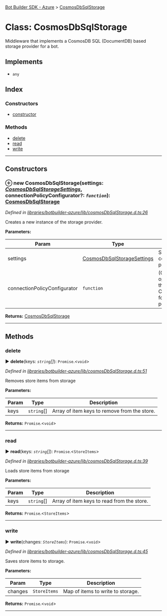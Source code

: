 [Bot Builder SDK - Azure](../README.md) > [CosmosDbSqlStorage](../classes/botbuilder_azure.cosmosdbsqlstorage.md)



# Class: CosmosDbSqlStorage


Middleware that implements a CosmosDB SQL (DocumentDB) based storage provider for a bot.

## Implements

* `any`

## Index

### Constructors

* [constructor](botbuilder_azure.cosmosdbsqlstorage.md#constructor)


### Methods

* [delete](botbuilder_azure.cosmosdbsqlstorage.md#delete)
* [read](botbuilder_azure.cosmosdbsqlstorage.md#read)
* [write](botbuilder_azure.cosmosdbsqlstorage.md#write)



---
## Constructors
<a id="constructor"></a>


### ⊕ **new CosmosDbSqlStorage**(settings: *[CosmosDbSqlStorageSettings](../interfaces/botbuilder_azure.cosmosdbsqlstoragesettings.md)*, connectionPolicyConfigurator?: *`function`*): [CosmosDbSqlStorage](botbuilder_azure.cosmosdbsqlstorage.md)


*Defined in [libraries/botbuilder-azure/lib/cosmosDbSqlStorage.d.ts:26](https://github.com/Microsoft/BotBuilder-JS/blob/31bad91/libraries/botbuilder-azure/lib/cosmosDbSqlStorage.d.ts#L26)*



Creates a new instance of the storage provider.


**Parameters:**

| Param | Type | Description |
| ------ | ------ | ------ |
| settings | [CosmosDbSqlStorageSettings](../interfaces/botbuilder_azure.cosmosdbsqlstoragesettings.md)   |  Setting to configure the provider. |
| connectionPolicyConfigurator | `function`   |  (Optional) An optional delegate that accepts a ConnectionPolicy for customizing policies. |





**Returns:** [CosmosDbSqlStorage](botbuilder_azure.cosmosdbsqlstorage.md)

---


## Methods
<a id="delete"></a>

###  delete

► **delete**(keys: *`string`[]*): `Promise`.<`void`>



*Defined in [libraries/botbuilder-azure/lib/cosmosDbSqlStorage.d.ts:51](https://github.com/Microsoft/BotBuilder-JS/blob/31bad91/libraries/botbuilder-azure/lib/cosmosDbSqlStorage.d.ts#L51)*



Removes store items from storage


**Parameters:**

| Param | Type | Description |
| ------ | ------ | ------ |
| keys | `string`[]   |  Array of item keys to remove from the store. |





**Returns:** `Promise`.<`void`>





___

<a id="read"></a>

###  read

► **read**(keys: *`string`[]*): `Promise`.<`StoreItems`>



*Defined in [libraries/botbuilder-azure/lib/cosmosDbSqlStorage.d.ts:39](https://github.com/Microsoft/BotBuilder-JS/blob/31bad91/libraries/botbuilder-azure/lib/cosmosDbSqlStorage.d.ts#L39)*



Loads store items from storage


**Parameters:**

| Param | Type | Description |
| ------ | ------ | ------ |
| keys | `string`[]   |  Array of item keys to read from the store. |





**Returns:** `Promise`.<`StoreItems`>





___

<a id="write"></a>

###  write

► **write**(changes: *`StoreItems`*): `Promise`.<`void`>



*Defined in [libraries/botbuilder-azure/lib/cosmosDbSqlStorage.d.ts:45](https://github.com/Microsoft/BotBuilder-JS/blob/31bad91/libraries/botbuilder-azure/lib/cosmosDbSqlStorage.d.ts#L45)*



Saves store items to storage.


**Parameters:**

| Param | Type | Description |
| ------ | ------ | ------ |
| changes | `StoreItems`   |  Map of items to write to storage. |





**Returns:** `Promise`.<`void`>





___


